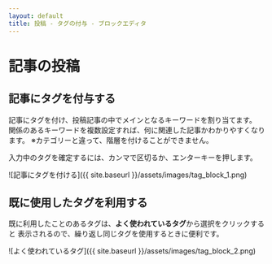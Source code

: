 ```yaml
---
layout: default
title: 投稿 - タグの付与 - ブロックエディタ
---
```


# 記事の投稿
## 記事にタグを付与する

記事にタグを付け、投稿記事の中でメインとなるキーワードを割り当てます。
関係のあるキーワードを複数設定すれば、何に関連した記事かわかりやすくなります。
※カテゴリーと違って、階層を付けることができません。

入力中のタグを確定するには、カンマで区切るか、エンターキーを押します。

![記事にタグを付ける]({{ site.baseurl }}/assets/images/tag_block_1.png)

## 既に使用したタグを利用する

既に利用したことのあるタグは、**よく使われているタグ**から選択をクリックすると
表示されるので、繰り返し同じタグを使用するときに便利です。

![よく使われているタグ]({{ site.baseurl }}/assets/images/tag_block_2.png)
